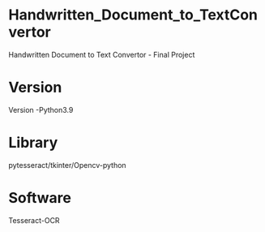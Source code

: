 # Handwritten_Document_to_TextConvertor
Handwritten Document to Text Convertor - Final Project

# Version
Version -Python3.9

# Library
 pytesseract/tkinter/Opencv-python

 # Software
 Tesseract-OCR
 


